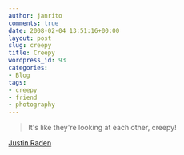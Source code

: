 ```yaml
---
author: janrito
comments: true
date: 2008-02-04 13:51:16+00:00
layout: post
slug: creepy
title: Creepy
wordpress_id: 93
categories:
- Blog
tags:
- creepy
- friend
- photography
---
```


<blockquote>It's like they're looking at each other, creepy!</blockquote>


[Justin Raden](http://noreasterincali.blogspot.com/2008/02/long-distance-dining.html)
